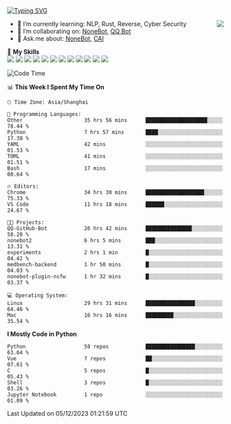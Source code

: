 [![Typing SVG](https://readme-typing-svg.herokuapp.com?size=25&duration=2500&color=8C43EA&vCenter=true&width=200&height=40&lines=Hi+there+%F0%9F%91%8B%F0%9F%8F%BB;I'm+yanyongyu)](https://git.io/typing-svg)

<a href="#">
  <img align="right" src="https://github-readme-stats.vercel.app/api?username=yanyongyu&count_private=true&show_icons=true&bg_color=15,f2f7fd,E0EAFC" />
</a>

- 🌱 I’m currently learning: NLP, Rust, Reverse, Cyber Security
- 👯 I’m collaborating on: [NoneBot](https://github.com/nonebot), [QQ Bot](https://github.com/Mrs4s/go-cqhttp)
- 💬 Ask me about: [NoneBot](https://github.com/nonebot), [CAI](https://github.com/cscs181/CAI)

🌟 **My Skills**  
![](https://img.shields.io/badge/-Python-3e74a2?style=flat-square&logo=Python&logoColor=fff)
![](https://img.shields.io/badge/-TypeScript-3178C6?style=flat-square&logo=TypeScript&logoColor=fff)
![](https://img.shields.io/badge/-Vue-4fc08d?style=flat-square&logo=Vue.js&logoColor=fff)
![](https://img.shields.io/badge/-React-2d98ce?style=flat-square&logo=React&logoColor=fff)
![](https://img.shields.io/badge/-FastAPI-009688?style=flat-square&logo=FastAPI&logoColor=fff)
![](https://img.shields.io/badge/-Linux-000000?style=flat-square&logo=Linux&logoColor=fff)
![](https://img.shields.io/badge/-Docker-2496ED?style=flat-square&logo=Docker&logoColor=fff)
![](https://img.shields.io/badge/-Kubernetes-326CE5?style=flat-square&logo=Kubernetes&logoColor=fff)
![](https://img.shields.io/badge/-GitHub%20Actions-2088FF?style=flat-square&logo=GitHubActions&logoColor=fff)
![](https://img.shields.io/badge/-PostgreSQL-4169E1?style=flat-square&logo=PostgreSQL&logoColor=fff)
![](https://img.shields.io/badge/-Redis-DC382D?style=flat-square&logo=Redis&logoColor=fff)
![](https://img.shields.io/badge/-MongoDB-47A248?style=flat-square&logo=MongoDB&logoColor=fff)

<!--START_SECTION:waka-->
![Code Time](http://img.shields.io/badge/Code%20Time-5%2C421%20hrs%2058%20mins-blue)

📊 **This Week I Spent My Time On** 

```text
🕑︎ Time Zone: Asia/Shanghai

💬 Programming Languages: 
Other                    35 hrs 56 mins      ████████████████████░░░░░   78.44 % 
Python                   7 hrs 57 mins       ████░░░░░░░░░░░░░░░░░░░░░   17.38 % 
YAML                     42 mins             ░░░░░░░░░░░░░░░░░░░░░░░░░   01.53 % 
TOML                     41 mins             ░░░░░░░░░░░░░░░░░░░░░░░░░   01.51 % 
Bash                     17 mins             ░░░░░░░░░░░░░░░░░░░░░░░░░   00.64 % 

🔥 Editors: 
Chrome                   34 hrs 30 mins      ███████████████████░░░░░░   75.33 % 
VS Code                  11 hrs 18 mins      ██████░░░░░░░░░░░░░░░░░░░   24.67 % 

🐱‍💻 Projects: 
QQ-GitHub-Bot            26 hrs 42 mins      ███████████████░░░░░░░░░░   58.28 % 
nonebot2                 6 hrs 5 mins        ███░░░░░░░░░░░░░░░░░░░░░░   13.31 % 
experiments              2 hrs 1 min         █░░░░░░░░░░░░░░░░░░░░░░░░   04.42 % 
medbench-backend         1 hr 50 mins        █░░░░░░░░░░░░░░░░░░░░░░░░   04.03 % 
nonebot-plugin-nsfw      1 hr 32 mins        █░░░░░░░░░░░░░░░░░░░░░░░░   03.37 % 

💻 Operating System: 
Linux                    29 hrs 31 mins      ████████████████░░░░░░░░░   64.46 % 
Mac                      16 hrs 16 mins      █████████░░░░░░░░░░░░░░░░   35.54 % 
```

**I Mostly Code in Python** 

```text
Python                   58 repos            ████████████████░░░░░░░░░   63.04 % 
Vue                      7 repos             ██░░░░░░░░░░░░░░░░░░░░░░░   07.61 % 
C                        5 repos             █░░░░░░░░░░░░░░░░░░░░░░░░   05.43 % 
Shell                    3 repos             █░░░░░░░░░░░░░░░░░░░░░░░░   03.26 % 
Jupyter Notebook         1 repo              ░░░░░░░░░░░░░░░░░░░░░░░░░   01.09 % 
```




 Last Updated on 05/12/2023 01:21:59 UTC
<!--END_SECTION:waka-->
